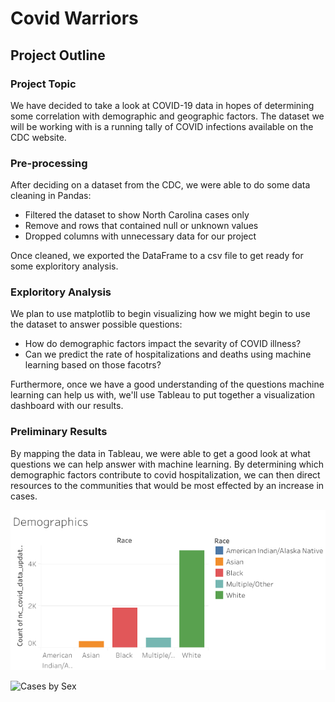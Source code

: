 # Covid Warriors
## Project Outline
### Project Topic
We have decided to take a look at COVID-19 data in hopes of determining some correlation with demographic and geographic factors. The dataset we will be working with is a running tally of COVID infections available on the CDC website. 

### Pre-processing
After deciding on a dataset from the CDC, we were able to do some data cleaning in Pandas:
* Filtered the dataset to show North Carolina cases only
* Remove and rows that contained null or unknown values
* Dropped columns with unnecessary data for our project

Once cleaned, we exported the DataFrame to a csv file to get ready for some exploritory analysis. 

### Exploritory Analysis
We plan to use matplotlib to begin visualizing how we might begin to use the dataset to answer possible questions:
* How do demographic factors impact the sevarity of COVID illness?
* Can we predict the rate of hospitalizations and deaths using machine learning based on those facotrs?

Furthermore, once we have a good understanding of the questions machine learning can help us with, we'll use Tableau to put together a visualization dashboard with our results.

### Preliminary Results
By mapping the data in Tableau, we were able to get a good look at what questions we can help answer with machine learning. By determining which demographic factors contribute to covid hospitalization, we can then direct resources to the communities that would be most effected by an increase in cases.

![Cases by Demographics](demographics.png)

![Cases by Sex](cases_by_sex.png)
